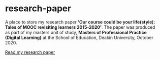 # research-paper

A place to store my research paper **'Our course could be your life(style): Tales of MOOC revisiting learners 2015-2020'**. The paper was produced as part of my masters unit of study, **Masters of Professional Practice (Digital Learning)** at the School of Education, Deakin University, October 2020.

[Read my research paper](https://htmlpreview.github.io/?https://github.com/rowanpeters/research-paper/blob/main/research-paper.html)